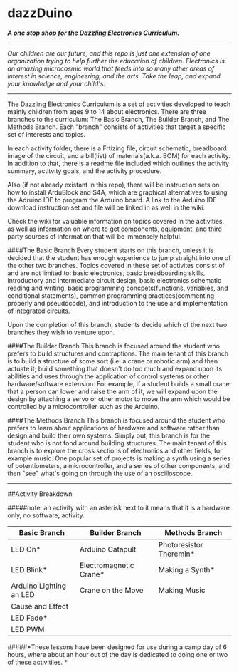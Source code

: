 # dazzDuino
**_A one stop shop for the Dazzling Electronics Curriculum._**

---

*Our children are our future, and this repo is just one extension of one organization trying to help further the education of children. Electronics is an amazing microcosmic world that feeds into so many other areas of interest in science, engineering, and the arts. Take the leap, and expand your knowledge and your child's.*

---

The Dazzling Electronics Curriculum is a set of activities developed to teach mainly children from ages 9 to 14 about electronics. There are three branches to the curriculum: The Basic Branch, The Builder Branch, and The Methods Branch. Each "branch" consists of activities that target a specific set of interests and topics.

In each activity folder, there is a Frtizing file, circuit schematic, breadboard image of the circuit, and a bill(list) of materials(a.k.a. BOM) for each activity. In addition to that, there is a readme file included which outlines the activity summary, actitvity goals, and the activity procedure.

Also (if not already existant in this repo), there will be instruction sets on how to install ArduBlock and S4A, which are graphical alternatives to using the Adruino IDE to program the Arduino board. A link to the Arduino IDE download instruction set and file will be linked in as well in the wiki.

Check the wiki for valuable information on topics covered in the activities, as well as information on where to get components, equipment, and third party sources of information that will be immensely helpful.

####The Basic Branch
Every student starts on this branch, unless it is decided that the student has enough experience to jump straight into one of the other two branches. Topics covered in these set of activites consist of and are not limited to: basic electronics, basic breadboarding skills, introductory and intermediate circuit design, basic electronics schematic reading and writing, basic programming concpets(functions, variables, and conditional statements), common programming practices(commenting properly and pseudocode), and introduction to the use and implementation of integrated circuits.

Upon the completion of this branch, students decide which of the next two branches they wish to venture upon.

####The Builder Branch
This branch is focused around the student who prefers to build structures and contraptions. The main tenant of this branch is to build a structure of some sort (i.e. a crane or robotic arm) and then actuate it; build something that doesn't do too much and expand upon its abilities and uses through the application of control systems or other hardware/software extension. For example, if a student builds a small crane that a person can lower and raise the arm of it, we will expand upon the design by attaching a servo or other motor to move the arm which would be controlled by a microcontroller such as the Arduino. 

####The Methods Branch
This branch is focused around the student who prefers to learn about applications of hardware and software rather than design and build their own systems. Simply put, this branch is for the student who is not fond around building structures. The main tenant of this branch is to explore the cross sections of electronics and other fields, for example music. One popular set of projects is making a synth using a series of potentiometers, a microcontroller, and a series of other components, and then "see" what's going on through the use of an oscilloscope. 

---

##Activity Breakdown

#####note: an activity with an asterisk next to it means that it is a hardware only, no software, activity.

|Basic Branch | Builder Branch | Methods Branch|
|----------------- | ------------------- | ---------------------|
| LED On* | Arduino Catapult | Photoresistor Theremin* |
| LED Blink* | Electromagnetic Crane* | Making a Synth* |
| Arduino Lighting an LED | Crane on the Move | Making Music |
| Cause and Effect |
| LED Fade* |
| LED PWM |

#####*These lessons have been designed for use during a camp day of 6 hours, where about an hour out of the day is dedicated to doing one or two of these activitiies. *
